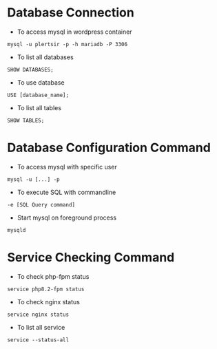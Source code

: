 # Database Connection

- To access mysql in wordpress container
```
mysql -u plertsir -p -h mariadb -P 3306
```

- To list all databases
```
SHOW DATABASES;
```

- To use database
```
USE [database_name];
```

- To list all tables
```
SHOW TABLES;
```

# Database Configuration Command
- To access mysql with specific user
```
mysql -u [...] -p
```

- To execute SQL with commandline
```
-e [SQL Query command]
```

- Start mysql on foreground process
```
mysqld
```

# Service Checking Command
- To check php-fpm status
```
service php8.2-fpm status
```
- To check nginx status
```
service nginx status
```

- To list all service
```
service --status-all
```


